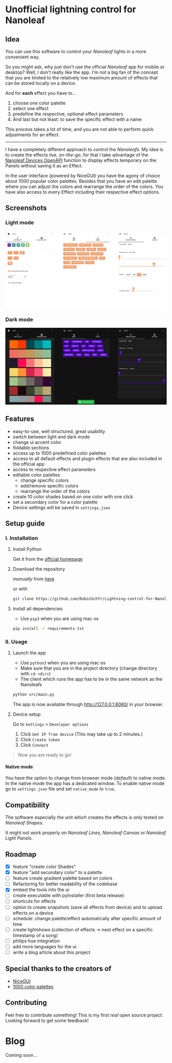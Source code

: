 # Unofficial lightning control for Nanoleaf

## Idea
You can use this software to control your *Nanoleaf* lights in a more convenient way.

So you might ask, why just don't use the official *Nanoleaf* app for mobile or desktop? 
Well, I don't really like the app. I'm not a big fan of the concept that you are limited to the relatively low maximum amount of effects that can be stored locally on a device.

And for **each** effect you have to...
1. choose one color palette
2. select one effect
3. predefine the respective, optional effect parameters
4. And last but not least: to save the specific effect with a name

This process takes a lot of time, and you are not able to perform quick adjustments for an effect.

---

I have a completely different approach to control the *Nanoleafs*. My idea is to create the effects *live*, *on-the-go*, for that I take advantage of the [Nanoleaf Devices OpenAPI](https://forum.nanoleaf.me/docs) function to display effects temporary on the Panels without saving it as an Effect. 

In the user interface (powered by NiceGUI) you have the agony of choice about 1000 popular color palettes. Besides that you have an edit palette where you can adjust the colors and rearrange the order of the colors. You have also access to every Effect including their respective effect options. 

## Screenshots

### Light mode
![](media/screenshot_light.png)

### Dark mode
![](media/screenshot_dark.png)

## Features
- easy-to-use, well structured, great usability
- switch between light and dark mode
- change ui accent color
- foldable sections
- access up to 1000 predefined color palettes
- access to all default effects and plugin effects that are also included in the official app
- access to respective effect parameters
- editable color palettes
	- change specific colors
	- add/remove specific colors
	- rearrange the order of the colors
- create 10 color shades based on one color with one click
- set a secondary color for a color palette
- Device settings will be saved in `settings.json`

## Setup guide
### I. Installation
1. Install Python

	Get it from the [official homepage](https://www.python.org/downloads/)

2. Download the repository

	*manually* from [here](https://github.com/RobinSchfr/Lightning-control-for-Nanoleaf/archive/refs/heads/master.zip)

	or with

	```bash 
	git clone https://github.com/RobinSchfr/Lightning-control-for-Nanoleaf.git
	```

3. Install all dependencies

	- Use `pip3` when you are using mac os
	```bash
	pip install -r requirements.txt
	```

### II. Usage
1. Launch the app
	- Use `python3` when you are using mac os
	- Make sure that you are in the project directory (change directory with `cd <dir>`)
    - The client which runs the app has to be in the same network as the Nanoleafs
	```bash
	python src/main.py
	```

	The app is now available through http://127.0.0.1:8080/ in your browser.
2. Device setup

	Go to `Settings` > `Developer options`
	1. Click `Get IP from device` (This may take up to 2 minutes.)
	2. Click `Create token`
	3. Click `Connect`

> Now you are ready to go!

#### Native mode
You have the option to change from browser mode (*default*) to native mode. In the native mode the app has a dedicated window.
To enable native mode go to `settings.json` file and set `native_mode` to `true`.

## Compatibility
The software especially the unit which creates the effects is only tested on *Nanoleaf Shapes*.

It might not work properly on *Nanoleaf Lines*, *Nanoleaf Canvas* or *Nanoleaf Light Panels*.

## Roadmap
- [x] feature "create color Shades"
- [x] feature "add secondary color" to a palette
- [ ] feature create gradient palette based on colors
- [ ] Refactoring for better readability of the codebase
- [x] embed the tools into the ui
- [ ] create executable with pyInstaller (first beta release)
- [ ] shortcuts for effects
- [ ] option to create snapshots (save all effects from device) and to upload effects on a device
- [ ] schedule: change palette/effect automatically after specific amount of time
- [ ] create lightshows (collection of effects → next effect on a specific timestamp of a song)
- [ ] philips hue integration
- [ ] add more languages for the ui
- [ ] write a blog article about this project

## Special thanks to the creators of
- [NiceGUI](https://github.com/zauberzeug/nicegui)
- [1000 color palettes](https://github.com/Jam3/nice-color-palettes/blob/master/1000.json)

## Contributing
Feel free to contribute something! 
This is my first *real* open source project. 
Looking forward to get some feedback!

# Blog
<!--- 
Hi, folks!
In this article I will present to you this project and outline my conceptions and challenges I had to cope with.
If you're curious, stay tuned!
-->

Coming soon...